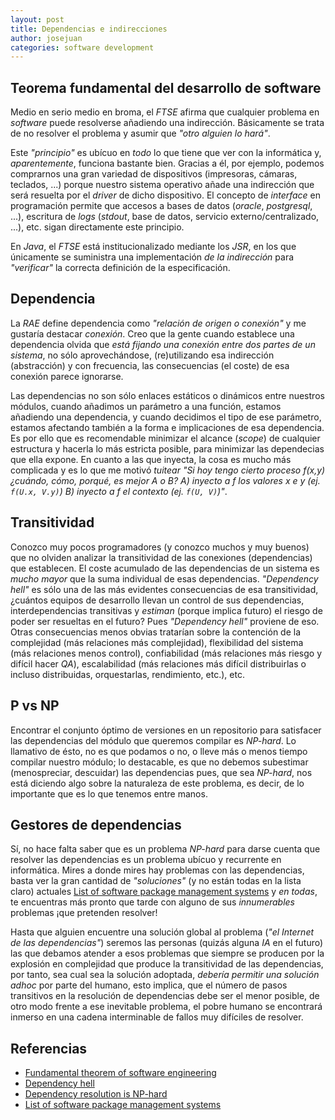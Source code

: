 ```yaml
---
layout: post
title: Dependencias e indirecciones
author: josejuan
categories: software development
---
```


## Teorema fundamental del desarrollo de software

Medio en serio medio en broma, el _FTSE_ afirma que cualquier problema en _software_ puede resolverse añadiendo una indirección. Básicamente se trata de no resolver el problema y asumir que _"otro alguien lo hará"_.

Este _"principio"_ es ubícuo en *todo* lo que tiene que ver con la informática y, *aparentemente*, funciona bastante bien. Gracias a él, por ejemplo, podemos comprarnos una gran variedad de dispositivos (impresoras, cámaras, teclados, ...) porque nuestro sistema operativo añade una indirección que será resuelta por el _driver_ de dicho dispositivo. El concepto de *interface* en programación permite que accesos a bases de datos (_oracle_, _postgresql_, ...), escritura de _logs_ (_stdout_, base de datos, servicio externo/centralizado, ...), etc. sigan directamente este principio.

En *Java*, el _FTSE_ está institucionalizado mediante los *JSR*, en los que únicamente se suministra una implementación *de la indirección* para _"verificar"_ la correcta definición de la especificación.

## Dependencia

La *RAE* define dependencia como _"relación de origen o conexión"_ y me gustaría destacar *conexión*. Creo que la gente cuando establece una dependencia olvida que *está fijando una conexión entre dos partes de un sistema*, no sólo aprovechándose, (re)utilizando esa indirección (abstracción) y con frecuencia, las consecuencias (el coste) de esa conexión parece ignorarse.

Las dependencias no son sólo enlaces estáticos o dinámicos entre nuestros módulos, cuando añadimos un parámetro a una función, estamos añadiendo una dependencia, y cuando decidimos el tipo de ese parámetro, estamos afectando también a la forma e implicaciones de esa dependencia. Es por ello que es recomendable minimizar el alcance (_scope_) de cualquier estructura y hacerla lo más estricta posible, para minimizar las dependecias que ella expone. En cuanto a las que inyecta, la cosa es mucho más complicada y es lo que me motivó _tuitear_ _"Si hoy tengo cierto proceso f(x,y) ¿cuándo, cómo, porqué, es mejor A o B? A) inyecto a f los valores x e y (ej. `f(U.x, V.y)`) B) inyecto a f el contexto (ej. `f(U, V)`)"_.

## Transitividad

Conozco muy pocos programadores (y conozco muchos y muy buenos) que no olviden analizar la transitividad de las conexiones (dependencias) que establecen. El coste acumulado de las dependencias de un sistema es *mucho mayor* que la suma individual de esas dependencias. _"Dependency hell"_ es sólo una de las más evidentes consecuencias de esa transitividad, ¿cuántos equipos de desarrollo llevan un control de sus dependencias, interdependencias transitivas y *estiman* (porque implica futuro) el riesgo de poder ser resueltas en el futuro? Pues _"Dependency hell"_ proviene de eso. Otras consecuencias menos obvias tratarían sobre la contención de la complejidad (más relaciones más complejidad), flexibilidad del sistema (más relaciones menos control), confiabilidad (más relaciones más riesgo y difícil hacer _QA_), escalabilidad (más relaciones más difícil distribuirlas o incluso distribuidas, orquestarlas, rendimiento, etc.), etc.

## P vs NP

Encontrar el conjunto óptimo de versiones en un repositorio para satisfacer las dependencias del módulo que queremos compilar es _NP-hard_. Lo llamativo de ésto, no es que podamos o no, o lleve más o menos tiempo compilar nuestro módulo; lo destacable, es que no debemos subestimar (menospreciar, descuidar) las dependencias pues, que sea _NP-hard_, nos está diciendo algo sobre la naturaleza de este problema, es decir, de lo importante que es lo que tenemos entre manos.

## Gestores de dependencias

Sí, no hace falta saber que es un problema _NP-hard_ para darse cuenta que resolver las dependencias es un problema ubícuo y recurrente en informática. Mires a donde mires hay problemas con las dependencias, basta ver la gran cantidad de _"soluciones"_ (y no están todas en la lista claro) actuales <a href="https://en.wikipedia.org/wiki/List_of_software_package_management_systems">List of software package management systems</a> y *en todas*, te encuentras más pronto que tarde con alguno de sus *innumerables* problemas ¡que pretenden resolver!

Hasta que alguien encuentre una solución global al problema (_"el Internet de las dependencias"_) seremos las personas (quizás alguna _IA_ en el futuro) las que debamos atender a esos problemas que siempre se producen por la explosión en complejidad que produce la transitividad de las dependencias, por tanto, sea cual sea la solución adoptada, *debería permitir una solución adhoc* por parte del humano, esto implica, que el número de pasos transitivos en la resolución de dependencias debe ser el menor posible, de otro modo frente a ese inevitable problema, el pobre humano se encontrará inmerso en una cadena interminable de fallos muy difíciles de resolver.


## Referencias

* <a href="https://en.wikipedia.org/wiki/Fundamental_theorem_of_software_engineering">Fundamental theorem of software engineering</a>
* <a href="https://en.wikipedia.org/wiki/Dependency_hell">Dependency hell</a>
* <a href="https://stackoverflow.com/questions/28099683/algorithm-for-dependency-resolution">Dependency resolution is NP-hard</a>
* <a href="https://en.wikipedia.org/wiki/List_of_software_package_management_systems">List of software package management systems</a>
